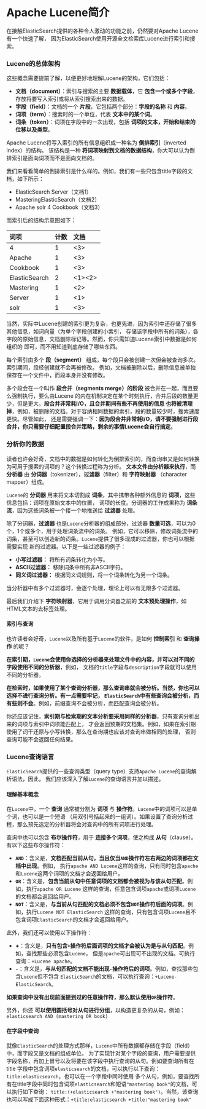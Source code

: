 Apache Lucene简介
==============================================================
在接触ElasticSearch提供的各种令人激动的功能之前，仍然要对Apache Lucene有一个快速了解，
因为ElasticSearch使用开源全文检索库Lucene进行索引和搜索。

### Lucene的总体架构
这些概念需要提前了解，以便更好地理解Lucene的架构，它们包括：
+ **文档（document）**：索引与搜索的主要 **数据载体**，它 **包含一个或多个字段**，存放将要写入索引或将从索引搜索出来的数据。
+ **字段（field）**：文档的一个 **片段**，它包括两个部分：**字段的名称** 和 **内容**。
+ **词项（term）**：搜索时的一个单位，代表 **文本中的某个词**。
+ **词条（token）**：词项在字段中的一次出现，包括 **词项的文本，开始和结束的位移以及类型**。

Apache Lucene将写入索引的所有信息组织成一种名为 **倒排索引**（inverted index）的结构。
该结构是一种 **将词项映射到文档的数据结构**，你大可以认为倒排索引是面向词项而不是面向文档的。

我们来看看简单的倒排索引是什么样的。例如，我们有一些只包含title字段的文档，如下所示：
+ ElasticSearch Server（文档1）
+ MasteringElasticSearch（文档2）
+ Apache solr 4 Cookbook（文档3）

而索引后的结构示意图如下：

| 词项 | 计数 | 文档 |
| :--  | :-- | :---|
| 4 | 1 | <3> |
| Apache | 1 | <3> |
| Cookbook | 1 | <3> |
| ElasticSearch | 2 | <1><2> |
| Mastering | 1 | <2> |
| Server | 1 | <1> |
| solr | 1 | <3> |

当然，实际中Lucene创建的索引更为复杂，也更先进，因为索引中还存储了很多其他信息，如词向量（为单个字段创建的小索引，
存储该字段中所有的词条），各字段的原始信息，文档删除标记等。然而，你只需知道Lucene索引中数据是如何组织的
即可，而不用知道到底存储了哪些东西。

每个索引由多个 **段（segment）** 组成，每个段只会被创建一次但会被查询多次。索引期间，段经创建就不会再被修改。
例如，文档被删除以后，删除信息被单独保存在一个文件中，而段本身并没有修改。

多个段会在一个叫作 **段合并（segments merge）的阶段** 被合并在一起，而且要么强制执行，要么由Lucene
的内在机制决定在某个时刻执行，合并后段的数量更少，但是更大。**段合并非常耗I/O，且合并期间有些不再使用的信息
也将被清理掉**，例如，被删除的文档。对于容纳相同数据的索引，段的数量较少时，搜索速度更快。尽管如此，
还是需要强调一下：**因为段合并非常耗I/O，请不要强制进行段合并，你只需要仔细配置段合并策略，剩余的事情Lucene会自行搞定**。

### 分析你的数据
读者也许会好奇，文档中的数据是如何转化为倒排索引的，而查询串又是如何转换为可用于搜索的词项的？这个转换过程称为分析。
**文本文件由分析器来执行**，而 **分析器** 由 **分词器**（tokenizer），**过滤器**（filter）和 **字符映射器**
（character mapper）组成。

`Lucene`的 **分词器** 用来将文本切割成 **词条**，其中携带各种额外信息的 **词项**，这些信息包括：词项在原始文本中的位置，
词项的长度。分词器的工作成果称为 **词条流**，因为这些词条被一个接一个地推送给 **过滤器** 处理。

除了分词器，**过滤器** 也是`Lucene`分析器的组成部分，过滤器 **数量可选**，可以为0个，1个或多个，用于处理词条流中的词条。
例如，它可以移除，修改词条流中的词条，甚至可以创造新的词条。`Lucene`提供了很多现成的过滤器，你也可以根据需要实现
新的过滤器。以下是一些过滤器的例子：
+ **小写过滤器：** 将所有词条转化为小写。
+ **ASCII过滤器：** 移除词条中所有非ASCII字符。
+ **同义词过滤器：** 根据同义词规则，将一个词条转化为另一个词条。

当分析器中有多个过滤器时，会逐个处理，理论上可以有无限多个过滤器。

最后我们介绍下 **字符映射器**，它用于调用分词器之前的 **文本预处理操作**，如HTML文本的去标签处理。

#### 索引与查询
也许读者会好奇，`Lucene`以及所有基于`Lucene`的软件，是如何 **控制索引** 和 **查询操作** 的呢？

**在索引期，`Lucene`会使用你选择的分析器来处理文件中的内容，并可以对不同的字段使用不同的分析器**，例如，
文档的`title`字段与`description`字段就可以使用不同的分析器。

**在检索时，如果使用了某个查询分析器，那么查询串就会被分析。当然，你也可以选择不进行查询分析。有一点需要牢记，
`ElasticSearch`中有些查询会被分析，而有些则不会**。例如，前缀查询不会被分析，而匹配查询会被分析。

你还应该记住，**索引期与检索期的文本分析要采用同样的分析器**，只有查询分析出来的词项与索引中词项能匹配上，
才会返回预期的文档集。例如，如果在索引期使用了词干还原与小写转换，那么在查询期也应该对查询串做相同的处理，
否则查询可能不会返回任何结果。

### Lucene查询语言
`ElasticSearch`提供的一些查询类型（query type）支持`Apache Lucene`的查询解析语法，因此，
我们应该深入了解`Lucene`的查询语言并加以描述。

#### 理解基本概念
在`Lucene`中，一个 **查询** 通常被分割为 **词项** 与 **操作符**。`Lucene`中的词项可以是单个词，也可以是一个短语
（用双引号括起来的一组词）。如果设置了查询分析过程，那么预先选定的分析器将会对查询中的所有词项进行处理。

查询中也可以包含 **布尔操作符**，用于 **连接多个词项**，使之构成 **从句**（clause）。有以下这些布尔操作符：
+ **`AND`**：含义是，**文档匹配当前从句，当且仅当`AND`操作符左右两边的词项都在文档中出现**。例如，
执行`apache AND Lucene`这样的查询，只有同时包含`apache`和`Lucene`这两个词项的文档才会返回给用户。
+ **`OR`**：含义是，**包含当前从句中任意词项的文档都会被视为与该从句匹配**。例如，执行`apache OR Lucene`
这样的查询，任意包含词项`apache`或词项`Lucene`的文档都会返回给用户。
+ **`NOT`**：含义是，**与当前从句匹配的文档必须不包含`NOT`操作符后面的词项**。例如，执行`Lucene NOT ElasticSearch`
这样的查询，只有包含词项`Lucene`且不包含词项`ElasticSearch`的文档才会返回给用户。

此外，我们还可以使用以下操作符：
+ **+**：含义是，**只有包含`+`操作符后面词项的文档才会被认为是与从句匹配**。例如，查找那些必须包含`Lucene`，
但是`apache`可出现可不出现的文档。可执行查询：`+Lucene apache`。
+ **`-`**：含义是，**与从句匹配的文档不能出现`-`操作符后的词项**。例如，查找那些包含`Lucene`但不包含
`ElasticSearch`的文档，可以执行查询：`+Lucene-ElasticSearch`。

**如果查询中没有出现前面提到过的任意操作符，那么默认使用`OR`操作符**。

另外，你还 **可以使用圆括号对从句进行分组**，以构造更复杂的从句，例如：`elasticsearch AND (mastering OR book)`

#### 在字段中查询
就像`ElasticSearch`的处理方式那样，`Lucene`中所有数据都存储在字段（field）中，而字段又是文档的组成单位。
为了实现针对某个字段的查询，用户需要提供字段名称，再加上冒号以及将要在该字段中执行查询的从句。例如要查询所有在title
字段中包含词项`elasticsearch`的文档，可以执行以下查询：`title:elasticsearch`，也可以在一个字段中同时使用
多个从句，例如，要查找所有在title字段中同时包含词项`elasticsearch`和短语`"mastering book"`的文档，可以执行如下查询：
`title:(+elasticsearch +"mastering book")`。当然，该查询也可以写成下面这种形式：`+title:elasticsearch +title:"mastering book"`
